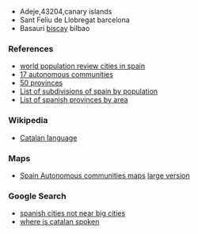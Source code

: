 

* Adeje,43204,canary islands
* Sant Feliu de Llobregat barcelona
* Basauri [biscay](https://en.wikipedia.org/wiki/Biscay) bilbao

### References

* [world population review cities in spain](https://worldpopulationreview.com/countries/cities/spain)
* [17 autonomous communities](https://en.wikipedia.org/wiki/Autonomous_communities_of_Spain)
* [50 provinces](https://en.wikipedia.org/wiki/Provinces_of_Spain)
* [List of subdivisions of spain by population](https://en.wikipedia.org/wiki/List_of_subdivisions_of_Spain_by_population)
* [List of spanish provinces by area](https://en.wikipedia.org/wiki/List_of_Spanish_provinces_by_area)

### Wikipedia

* [Catalan language](https://en.wikipedia.org/wiki/Catalan_language)

### Maps

* [Spain Autonomous communities maps](https://ontheworldmap.com/spain/autonomous-community/)
[large version](https://ontheworldmap.com/spain/spain-political-map.jpg)

### Google Search

* [spanish cities not near big cities](https://www.google.com/search?q=spanish+cities+not+near+big+cities&oq=spanish+cities+not+near+big+cities&aqs=chrome..69i57j69i64.7820j0j4&sourceid=chrome&ie=UTF-8)
* [where is catalan spoken](https://www.google.com/search?q=where+is+catalan+spoken&oq=where+is+cata&aqs=chrome.0.69i59j69i57j0i131i433i512j0i512j0i20i263i512l2j0i512l4.2256j0j7&sourceid=chrome&ie=UTF-8)